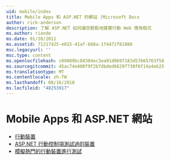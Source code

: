 ```yaml
---
uid: mobile/index
title: Mobile Apps 和 ASP.NET 的網站 |Microsoft Docs
author: rick-anderson
description: 了解 ASP.NET 如何讓您輕鬆地建置行動 Web 應用程式
ms.author: riande
ms.date: 01/28/2011
ms.assetid: 71217425-e015-41af-b88a-1f4472f81886
msc.legacyurl: ''
msc.type: content
ms.openlocfilehash: c09089bc84304ec3ea91d069f183d57665763f58
ms.sourcegitcommit: 45ac74e400f9f2b7dbded66297730f6f14a4eb25
ms.translationtype: MT
ms.contentlocale: zh-TW
ms.lasthandoff: 08/16/2018
ms.locfileid: "48253917"
---
```

<a name="mobile-apps--sites-with-aspnet"></a>Mobile Apps 和 ASP.NET 網站
====================
- [行動裝置](overview.md)
- [ASP.NET 行動控制項測試過的裝置](tested-devices.md)
- [模擬熱門的行動裝置進行測試](device-simulators.md)
